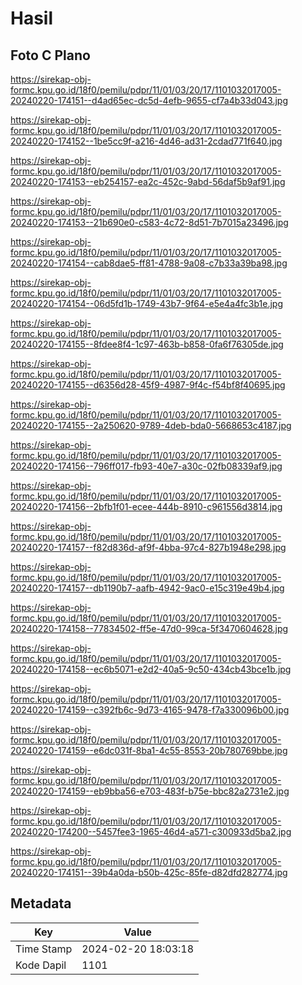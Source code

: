 # Hasil

## Foto C Plano

https://sirekap-obj-formc.kpu.go.id/18f0/pemilu/pdpr/11/01/03/20/17/1101032017005-20240220-174151--d4ad65ec-dc5d-4efb-9655-cf7a4b33d043.jpg

https://sirekap-obj-formc.kpu.go.id/18f0/pemilu/pdpr/11/01/03/20/17/1101032017005-20240220-174152--1be5cc9f-a216-4d46-ad31-2cdad771f640.jpg

https://sirekap-obj-formc.kpu.go.id/18f0/pemilu/pdpr/11/01/03/20/17/1101032017005-20240220-174153--eb254157-ea2c-452c-9abd-56daf5b9af91.jpg

https://sirekap-obj-formc.kpu.go.id/18f0/pemilu/pdpr/11/01/03/20/17/1101032017005-20240220-174153--21b690e0-c583-4c72-8d51-7b7015a23496.jpg

https://sirekap-obj-formc.kpu.go.id/18f0/pemilu/pdpr/11/01/03/20/17/1101032017005-20240220-174154--cab8dae5-ff81-4788-9a08-c7b33a39ba98.jpg

https://sirekap-obj-formc.kpu.go.id/18f0/pemilu/pdpr/11/01/03/20/17/1101032017005-20240220-174154--06d5fd1b-1749-43b7-9f64-e5e4a4fc3b1e.jpg

https://sirekap-obj-formc.kpu.go.id/18f0/pemilu/pdpr/11/01/03/20/17/1101032017005-20240220-174155--8fdee8f4-1c97-463b-b858-0fa6f76305de.jpg

https://sirekap-obj-formc.kpu.go.id/18f0/pemilu/pdpr/11/01/03/20/17/1101032017005-20240220-174155--d6356d28-45f9-4987-9f4c-f54bf8f40695.jpg

https://sirekap-obj-formc.kpu.go.id/18f0/pemilu/pdpr/11/01/03/20/17/1101032017005-20240220-174155--2a250620-9789-4deb-bda0-5668653c4187.jpg

https://sirekap-obj-formc.kpu.go.id/18f0/pemilu/pdpr/11/01/03/20/17/1101032017005-20240220-174156--796ff017-fb93-40e7-a30c-02fb08339af9.jpg

https://sirekap-obj-formc.kpu.go.id/18f0/pemilu/pdpr/11/01/03/20/17/1101032017005-20240220-174156--2bfb1f01-ecee-444b-8910-c961556d3814.jpg

https://sirekap-obj-formc.kpu.go.id/18f0/pemilu/pdpr/11/01/03/20/17/1101032017005-20240220-174157--f82d836d-af9f-4bba-97c4-827b1948e298.jpg

https://sirekap-obj-formc.kpu.go.id/18f0/pemilu/pdpr/11/01/03/20/17/1101032017005-20240220-174157--db1190b7-aafb-4942-9ac0-e15c319e49b4.jpg

https://sirekap-obj-formc.kpu.go.id/18f0/pemilu/pdpr/11/01/03/20/17/1101032017005-20240220-174158--77834502-ff5e-47d0-99ca-5f3470604628.jpg

https://sirekap-obj-formc.kpu.go.id/18f0/pemilu/pdpr/11/01/03/20/17/1101032017005-20240220-174158--ec6b5071-e2d2-40a5-9c50-434cb43bce1b.jpg

https://sirekap-obj-formc.kpu.go.id/18f0/pemilu/pdpr/11/01/03/20/17/1101032017005-20240220-174159--c392fb6c-9d73-4165-9478-f7a330096b00.jpg

https://sirekap-obj-formc.kpu.go.id/18f0/pemilu/pdpr/11/01/03/20/17/1101032017005-20240220-174159--e6dc031f-8ba1-4c55-8553-20b780769bbe.jpg

https://sirekap-obj-formc.kpu.go.id/18f0/pemilu/pdpr/11/01/03/20/17/1101032017005-20240220-174159--eb9bba56-e703-483f-b75e-bbc82a2731e2.jpg

https://sirekap-obj-formc.kpu.go.id/18f0/pemilu/pdpr/11/01/03/20/17/1101032017005-20240220-174200--5457fee3-1965-46d4-a571-c300933d5ba2.jpg

https://sirekap-obj-formc.kpu.go.id/18f0/pemilu/pdpr/11/01/03/20/17/1101032017005-20240220-174151--39b4a0da-b50b-425c-85fe-d82dfd282774.jpg


## Metadata

| Key        | Value               |
| ---------- | ------------------- |
| Time Stamp | 2024-02-20 18:03:18 |
| Kode Dapil | 1101                |



